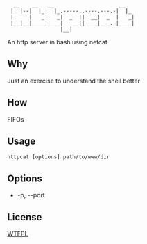 ```

  __    __   __                     __   
 |  |--|  |_|  |_.-----..----.---.-|  |_ 
 |     |   _|   _|  _  ||  __|  _  |   _|
 |__|__|____|____|   __||____|___._|____|
                 |__|

```
An http server in bash using netcat

## Why
Just an exercise to understand the shell better

## How
FIFOs

## Usage
`httpcat [options] path/to/www/dir`

## Options
* -p, --port <port>

## License
[WTFPL](http://www.wtfpl.net/txt/copying/)
